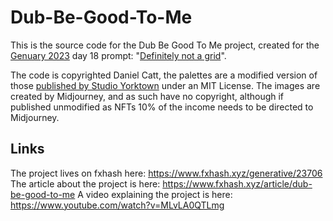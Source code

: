 # Dub-Be-Good-To-Me

This is the source code for the Dub Be Good To Me project, created for the [Genuary 2023](https://genuary.art/) day 18 prompt: "[Definitely not a grid](https://genuary.art/prompts#jan18)".

The code is copyrighted Daniel Catt, the palettes are a modified version of those [published by Studio Yorktown](https://github.com/studioyorktown/coloryorktownhall) under an MIT License. The images are created by Midjourney, and as such have no copyright, although if published unmodified as NFTs 10% of the income needs to be directed to Midjourney.

## Links

The project lives on fxhash here: https://www.fxhash.xyz/generative/23706  
The article about the project is here: https://www.fxhash.xyz/article/dub-be-good-to-me
A video explaining the project is here: https://www.youtube.com/watch?v=MLvLA0QTLmg
